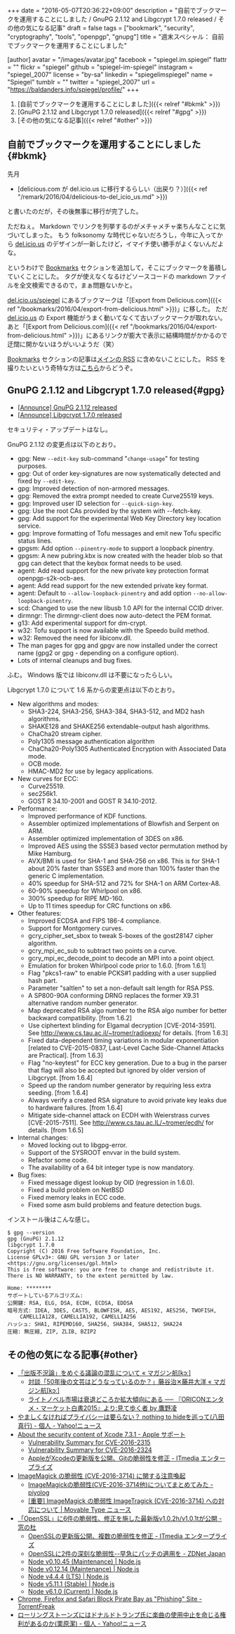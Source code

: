 +++
date = "2016-05-07T20:36:22+09:00"
description = "自前でブックマークを運用することにしました / GnuPG 2.1.12 and Libgcrypt 1.7.0 released / その他の気になる記事"
draft = false
tags = ["bookmark", "security", "cryptography", "tools", "openpgp", "gnupg"]
title = "週末スペシャル： 自前でブックマークを運用することにしました"

[author]
  avatar = "/images/avatar.jpg"
  facebook = "spiegel.im.spiegel"
  flattr = ""
  flickr = "spiegel"
  github = "spiegel-im-spiegel"
  instagram = "spiegel_2007"
  license = "by-sa"
  linkedin = "spiegelimspiegel"
  name = "Spiegel"
  tumblr = ""
  twitter = "spiegel_2007"
  url = "https://baldanders.info/spiegel/profile/"
+++

1. [自前でブックマークを運用することにしました]({{< relref "#bkmk" >}})
1. [GnuPG 2.1.12 and Libgcrypt 1.7.0 released]({{< relref "#gpg" >}})
1. [その他の気になる記事]({{< relref "#other" >}})

## 自前でブックマークを運用することにしました{#bkmk}

先月

- [delicious.com が del.icio.us に移行するらしい（出戻り？）]({{< ref "/remark/2016/04/delicious-to-del_icio_us.md" >}})

と書いたのだが，その後無事に移行が完了した。

ただねぇ。
Markdown でリンクを列挙するのがメチャメチャ楽ちんなことに気づいてしまった。
もう folksonomy な時代じゃないだろうし，今年に入ってから [del.icio.us](https://del.icio.us/) のデザインが一新したけど，イマイチ使い勝手がよくないんだよな。

というわけで [Bookmarks](/bookmarks/) セクションを追加して，そこにブックマークを蓄積していくことにした。
タグが使えなくなるけどソースコードの markdown ファイルを全文検索できるので，まぁ問題ないかと。

[del.icio.us/spiegel](https://del.icio.us/spiegel) にあるブックマークは「[Export from Delicious.com]({{< ref "/bookmarks/2016/04/export-from-delicious.html" >}})」に移した。
ただ [del.icio.us](https://del.icio.us/) の Export 機能がうまく動いてなくて古いブックマークが取れない。
あと「[Export from Delicious.com]({{< ref "/bookmarks/2016/04/export-from-delicious.html" >}})」にあるリンクが膨大で表示に結構時間がかかるので迂闊に開かないほうがいいようだ（笑）

[Bookmarks](/bookmarks/) セクションの記事は[メインの RSS](/index.xml) に含めないことにした。
RSS を撮りたいという奇特な方は[こちら](/bookmarks/index.xml)からどうぞ。

## GnuPG 2.1.12 and Libgcrypt 1.7.0 released{#gpg}

- [[Announce] GnuPG 2.1.12 released](https://lists.gnupg.org/pipermail/gnupg-announce/2016q2/000387.html)
- [[Announce] Libgcrypt 1.7.0 released](https://lists.gnupg.org/pipermail/gnupg-announce/2016q2/000386.html)

セキュリティ・アップデートはなし。

GnuPG 2.1.12 の変更点は以下のとおり。

* gpg: New `--edit-key` sub-command "`change-usage`" for testing purposes.
* gpg: Out of order key-signatures are now systematically detected and fixed by `--edit-key`.
* gpg: Improved detection of non-armored messages.
* gpg: Removed the extra prompt needed to create Curve25519 keys.
* gpg: Improved user ID selection for `--quick-sign-key`.
* gpg: Use the root CAs provided by the system with --fetch-key.
* gpg: Add support for the experimental Web Key Directory key location service.
* gpg: Improve formatting of Tofu messages and emit new Tofu specific status lines.
* gpgsm: Add option `--pinentry-mode` to support a loopback pinentry.
* gpgsm: A new pubring.kbx is now created with the header blob so that gpg can detect that the keybox format needs to be used.
* agent: Add read support for the new private key protection format openpgp-s2k-ocb-aes.
* agent: Add read support for the new extended private key format.
* agent: Default to `--allow-loopback-pinentry` and add option `--no-allow-loopback-pinentry`.
* scd: Changed to use the new libusb 1.0 API for the internal CCID driver.
* dirmngr: The dirmngr-client does now auto-detect the PEM format.
* g13: Add experimental support for dm-crypt.
* w32: Tofu support is now available with the Speedo build method.
* w32: Removed the need for libiconv.dll.
* The man pages for gpg and gpgv are now installed under the correct name (gpg2 or gpg - depending on a configure option).
* Lots of internal cleanups and bug fixes.

ふむ。
Windows 版では libiconv.dll は不要になったらしい。

Libgcrypt 1.7.0 について 1.6 系からの変更点は以下のとおり。

* New algorithms and modes:
    - SHA3-224, SHA3-256, SHA3-384, SHA3-512, and MD2 hash algorithms.
    - SHAKE128 and SHAKE256 extendable-output hash algorithms.
    - ChaCha20 stream cipher.
    - Poly1305 message authentication algorithm
    - ChaCha20-Poly1305 Authenticated Encryption with Associated Data mode.
    - OCB mode.
    - HMAC-MD2 for use by legacy applications.
* New curves for ECC:
    - Curve25519.
    - sec256k1.
    - GOST R 34.10-2001 and GOST R 34.10-2012.
 * Performance:
    - Improved performance of KDF functions.
    - Assembler optimized implementations of Blowfish and Serpent on ARM.
    - Assembler optimized implementation of 3DES on x86.
    - Improved AES using the SSSE3 based vector permutation method by Mike Hamburg.
    - AVX/BMI is used for SHA-1 and SHA-256 on x86.  This is for SHA-1 about 20% faster than SSSE3 and more than 100% faster than the generic C implementation.
    - 40% speedup for SHA-512 and 72% for SHA-1 on ARM Cortex-A8.
    - 60-90% speedup for Whirlpool on x86.
    - 300% speedup for RIPE MD-160.
    - Up to 11 times speedup for CRC functions on x86.
* Other features:
    - Improved ECDSA and FIPS 186-4 compliance.
    - Support for Montgomery curves.
    - gcry_cipher_set_sbox to tweak S-boxes of the gost28147 cipher algorithm.
    - gcry_mpi_ec_sub to subtract two points on a curve.
    - gcry_mpi_ec_decode_point to decode an MPI into a point object.
    - Emulation for broken Whirlpool code prior to 1.6.0.  [from 1.6.1]
    - Flag "pkcs1-raw" to enable PCKS#1 padding with a user supplied hash part.
    - Parameter "saltlen" to set a non-default salt length for RSA PSS.
    - A SP800-90A conforming DRNG replaces the former X9.31 alternative random number generator.
    - Map deprecated RSA algo number to the RSA algo number for better backward compatibility. [from 1.6.2]
    - Use ciphertext blinding for Elgamal decryption [CVE-2014-3591]. See http://www.cs.tau.ac.il/~tromer/radioexp/ for details. [from 1.6.3]
    - Fixed data-dependent timing variations in modular exponentiation [related to CVE-2015-0837, Last-Level Cache Side-Channel Attacks are Practical]. [from 1.6.3]
    - Flag "no-keytest" for ECC key generation.  Due to a bug in the parser that flag will also be accepted but ignored by older version of Libgcrypt. [from 1.6.4]
    - Speed up the random number generator by requiring less extra seeding. [from 1.6.4]
    - Always verify a created RSA signature to avoid private key leaks due to hardware failures. [from 1.6.4]
    - Mitigate side-channel attack on ECDH with Weierstrass curves [CVE-2015-7511].  See http://www.cs.tau.ac.IL/~tromer/ecdh/ for details. [from 1.6.5]
* Internal changes:
    - Moved locking out to libgpg-error.
    - Support of the SYSROOT envvar in the build system.
    - Refactor some code.
    - The availability of a 64 bit integer type is now mandatory.
* Bug fixes:
    - Fixed message digest lookup by OID (regression in 1.6.0).
    - Fixed a build problem on NetBSD
    - Fixed memory leaks in ECC code.
    - Fixed some asm build problems and feature detection bugs.

インストール後はこんな感じ。

```text
$ gpg --version
gpg (GnuPG) 2.1.12
libgcrypt 1.7.0
Copyright (C) 2016 Free Software Foundation, Inc.
License GPLv3+: GNU GPL version 3 or later <https://gnu.org/licenses/gpl.html>
This is free software: you are free to change and redistribute it.
There is NO WARRANTY, to the extent permitted by law.

Home: ********
サポートしているアルゴリズム:
公開鍵: RSA, ELG, DSA, ECDH, ECDSA, EDDSA
暗号方式: IDEA, 3DES, CAST5, BLOWFISH, AES, AES192, AES256, TWOFISH,
    CAMELLIA128, CAMELLIA192, CAMELLIA256
ハッシュ: SHA1, RIPEMD160, SHA256, SHA384, SHA512, SHA224
圧縮: 無圧縮, ZIP, ZLIB, BZIP2
```

## その他の気になる記事{#other}

- [「出版不況論」をめぐる議論の混乱について « マガジン航[kɔː]](http://magazine-k.jp/2016/05/01/editors-note-12/)
    - [対談「50年後の文芸はどうなっているのか？」藤谷治✕藤井大洋 « マガジン航[kɔː]](http://magazine-k.jp/2016/05/02/literature-in-2066/)
    - [ライトノベル市場は衰退どころか拡大傾向にある ── 『ORICONエンタメ・マーケット白書2015』より:見て歩く者 by 鷹野凌](http://www.wildhawkfield.com/2016/05/real-light-novel-market.html)
- [やましくなければプライバシーは要らない？ nothing to hideを巡って(八田真行) - 個人 - Yahoo!ニュース](http://bylines.news.yahoo.co.jp/hattamasayuki/20160430-00057230/)
- [About the security content of Xcode 7.3.1 - Apple サポート](https://support.apple.com/ja-jp/HT206338)
    - [Vulnerability Summary for CVE-2016-2315](https://web.nvd.nist.gov/view/vuln/detail?vulnId=CVE-2016-2315)
    - [Vulnerability Summary for CVE-2016-2324](https://web.nvd.nist.gov/view/vuln/detail?vulnId=CVE-2016-2324)
    - [AppleがXcodeの更新版を公開、Gitの脆弱性を修正 - ITmedia エンタープライズ](http://www.itmedia.co.jp/enterprise/articles/1605/06/news042.html)
- [ImageMagick の脆弱性 (CVE-2016-3714) に関する注意喚起](https://www.jpcert.or.jp/at/2016/at160021.html)
    - [ImageMagickの脆弱性(CVE-2016-3714他)についてまとめてみた - piyolog](http://d.hatena.ne.jp/Kango/20160504/1462352882)
    - [[重要] ImageMagick の脆弱性 ImageTragick (CVE-2016-3714) への対応について | Movable Type ニュース](http://www.sixapart.jp/movabletype/news/2016/05/06-1452.html)
- [「OpenSSL」に6件の脆弱性、修正を施した最新版v1.0.2h/v1.0.1tが公開 - 窓の杜](http://www.forest.impress.co.jp/docs/news/20160506_756180.html)
    - [OpenSSLの更新版公開、複数の脆弱性を修正 - ITmedia エンタープライズ](http://www.itmedia.co.jp/enterprise/articles/1605/06/news046.html)
    - [OpenSSLに2件の深刻な脆弱性--早急にパッチの適用を - ZDNet Japan](http://japan.zdnet.com/article/35082166/)
    - [Node v0.10.45 (Maintenance) | Node.js](https://nodejs.org/en/blog/release/v0.10.45/)
    - [Node v0.12.14 (Maintenance) | Node.js](https://nodejs.org/en/blog/release/v0.12.14/)
    - [Node v4.4.4 (LTS) | Node.js](https://nodejs.org/en/blog/release/v4.4.4/)
    - [Node v5.11.1 (Stable) | Node.js](https://nodejs.org/en/blog/release/v5.11.1/)
    - [Node v6.1.0 (Current) | Node.js](https://nodejs.org/en/blog/release/v6.1.0/)
- [Chrome, Firefox and Safari Block Pirate Bay as "Phishing" Site - TorrentFreak](https://torrentfreak.com/chrome-and-firefox-block-tpb-as-phishing-site-160507/)
- [ローリングストーンズにはドナルドトランプ氏に楽曲の使用中止を命じる権利があるのか(栗原潔) - 個人 - Yahoo!ニュース](http://bylines.news.yahoo.co.jp/kuriharakiyoshi/20160506-00057409/)
